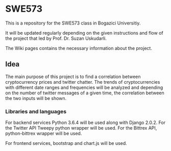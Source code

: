 # SWE573
This is a repository for the SWE573 class in Bogazici Universitiy.

It will be updated regularly depending on the given instructions and flow of the project that led by Prof. Dr. Suzan Uskudarli.

The Wiki pages contains the necessary information about the project.

## Idea
The main purpose of this project is to find a correlation between cryptocurrency prices and twitter chatter. The trends of cryptocurrencies with different date ranges and frequencies will be analyzed and depending on the number of twitter messages of a given time, the correlation between the two inputs will be shown. 

### Libraries and languages
For backend services Python 3.6.4 will be used along with Django 2.0.2.
For the Twitter API Tweepy python wrapper will be used.
For the Bittrex API, python-bittrex wrapper will be used.

For frontend services, bootstrap and chart.js will be used.
